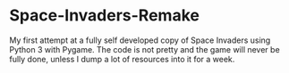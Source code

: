 # Space-Invaders-Remake
My first attempt at a fully self developed copy of Space Invaders using Python 3 with Pygame.
The code is not pretty and the game will never be fully done, unless I dump a lot of resources into it for a week.
